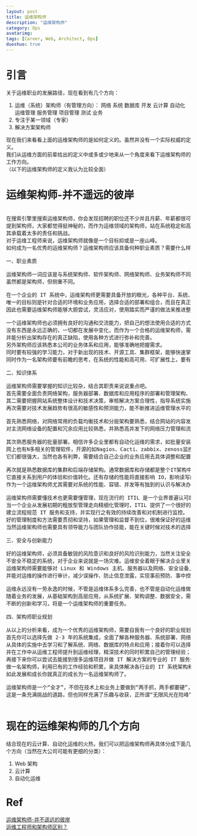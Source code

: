 ```yaml
---
layout: post
title: 运维架构师
description: "运维架构师"
category: Ops
avatarimg:
tags: [Career, Web, Architect, Ops]
duoshuo: true
---
```


# 引言
关于运维职业的发展路径，现在看到有几个方向：

1. 运维（系统）架构师（有管理方向）：
	网络 系统 数据库 开发 云计算 自动化 运维管理
	服务管理 项目管理 测试 业务
2. 专注于某一领域（专家）
3. 解决方案架构师

现在我们来看看上面的运维架构师的是如何定义的。虽然并没有一个实际权威的定义。  
我们从运维方面的前辈给出的定义中或多或少地来从一个角度来看下运维架构师的工作方向。  
（以下的运维架构师的定义我认为比较全面）  

# 运维架构师-并不遥远的彼岸
<pre>

在搜索引擎里搜索运维架构师，你会发现招聘的职位还不少并且月薪、年薪都很可观。
提到架构师，大家都觉得挺神秘的，而作为运维领域的架构师，站在系统稳定和高可用、高扩展的角度，
其承载着太多的责任和挑战。
对于运维工程师来说，运维架构师就像是一个目标抑或是一座山峰。
如何成为一名优秀的运维架构师？运维架构师应该具备何种职业素质？需要什么样的知识体系呢？

一、职业素质

运维架构师一词应该是与系统架构师、软件架构师、网络架构师、业务架构师不同的，
虽然都是架构师，但侧重不同。

在一个企业的 IT 系统中，运维架构师更需要具备开放的眼光，各种平台、系统、数据库、网络架构及后端存储设计都能随手拈来皆可组合，
唯一的目标则是针对合适的环境和业务应用，选择合适的部署和组合，而且在真正的生产环境中，很少会遇见与过去一模一样的情况，
因此也需要运维架构师能够大胆尝试，灵活应对，使用踏实而严谨的做法来推进整个架构的变革和调整。

一个运维架构师也必须拥有良好的沟通和交流能力，把自己的想法使用合适的方式告诉别人，并且根据别人的反馈进行不断调整自己的观点。
没有东西是永远正确的，一切都在发展中变化，而作为一个合格的运维架构师，需要在发展中加深自己对整个架构的认识和把握，
并能分析出架构存在的真正缺陷，使用各种方式进行弥补和完善。
另外架构师应该熟悉本公司的业务体系和应用，能够准确地把握需求。
同时要有较强的学习能力，对于新出现的技术、开源工具、集群框架，能够快速掌握。
同时作为一名架构师要有前瞻的思考，在系统的性能和高可用、可扩展性上，要有足够的敏感性，既要充分利用现有资源，又要为长远做好打算。

二、知识体系

运维架构师需要掌握的知识比较杂，结合其职责来说说重点吧。
首先需要全面负责网络架构，服务器部署、数据库和应用程序的部署和管理架构、运维平台等技术架构的方案和实施；
其二需要把握网站系统整体设计和技术决策，审核解决方案合理性，指导系统实施和部署；
再次需要对技术发展趋势有很高的敏感性和预测能力，能不断推进运维管理水平的进步并制定和优化管理制度、工作流程、应急预案，提高服务运行质量。

首先熟悉网络，对网络常用的负载均衡技术和分层架构要熟悉，结合网站的内容发布、管理及静态化技术、动静分离方案，
对主流网络设备的配置和冗余应用比较熟悉，并熟悉高并发下的网络压力管理和流量控制。

其次熟悉服务器的批量部署。相信许多企业里都有自动化运维的需求，如批量安装服务器、批量装应用、批量传文件、批量监控等等，
网上也有N多相关的管理软件，开源的如Nagios、Cacti、zabbix、zenoss监控，Cfengine、cobbler、Puppet统一部署管理软件，商业的就更多。
它们都很强大，当然也各有利弊，需要结合自己企业的业务应用去具体调整和配置。

再次就是熟悉数据库的集群和后端存储架构。通常数据库和存储都是整个IT架构中比较核心的东西，数据库的性能和高并发下的稳定对企业来讲是非常重要的，
它直接关系到用户的体验和价值转化。还有存储的性能将直接影响 IO，影响读写的速度。
作为一个运维架构师尤其需要对系统的性能、容错、并发等有独到的认识与解决办法。

运维架构师需要懂技术也更需要懂管理，现在流行的 ITIL 是一个业界普遍认可的服务管理方案。
当一个企业从发展初期的粗放型管理走向精细化管理时，ITIL 提供了一个很好的标准流程指导思想。
建立流程规范 IT 服务和支持，并实现行之有效的持续改善和对机制进行监控。
好的管理制度和方法需要贯彻和坚持，如果管理和监督不到位，很难保证好的运维体系能运作下去，这也是非常重要的。
当然运维架构师也需要具有领导能力与团队协作技能，能在关键时候对技术的选择作出及时、有效的决定，来把握问题解决的方向。

三、安全与创新能力

好的运维架构师，必须具备敏锐的风险意识和良好的风险识别能力，当然关注安全也是架构师的一个重要职责。
不安全不稳定的系统，对于企业来说就是一场灾难。运维安全着眼于解决企业里关键 IT 基础设施的安全问题，
运维架构师需要能够对 Linux 和 Windows 主机、服务器以及网络、安全设备上的数据访问进行安全、有效的操作审计，
并能对运维的操作进行审计，减少误操作、防止信息泄露，实现事前预防、事中控制和事后审计的运维安全管理体系。

运维永远没有一劳永逸的时候，不管是运维体系多么完善，也不管是自动化运维做的多么漂亮，我们面临的新问题仍然不少。
随着业务的发展，从基础架构到高层应用，从系统扩展、架构调整、数据安全，需要架构师去思考的问题会越来越复杂，
不断的创新和学习，将是一个运维架构师的重要任务。

四、架构师职业规划

从以上的分析来看，成为一个优秀的运维架构师，需要自我有一个良好的职业规划。
首先你可以选择先做 2-3 年的系统集成，全面了解各种服务器、系统部署、网络架构、数据库、存储等，
从具体的实施中去学习和了解系统、网络、数据库的特点和应用；接着你可以选择去知名的公司和企业做一个专业的运维，工作 2-3 年，
并在工作中从运维工程师提升到运维经理，精深技术的同时积累自己的管理经验；
再接下来你可以尝试去能接到很多运维项目并做 IT 解决方案的专业的 IT 服务公司，
做一名架构师，利用已有的工作经验和积累，来具体解决各行业的 IT 系统架构和拓展的问题，
如此发展和成长你就真正的成长为一名运维架构师了。

运维架构师是一个“全才”，不但在技术上和业务上要做到“两手抓，两手都要硬”，更需要持续不断的修炼和学习，才能成为一名合格的架构师。
这是一条充满挑战的道路，但也同样充满了乐趣与收获，正所谓“无限风光在险峰”，相信每一个有目标有梦想并敢于坚持的人一定会达到那个并不遥远的彼岸。

</pre>

# 现在的运维架构师的几个方向

结合现在的云计算、自动化运维的火热，我们可以把运维架构师再具体分成下面几个方向（当然在大公司可能有更细的分类）：

1. Web 架构
2. 云计算
3. 自动化运维

# Ref
[运维架构师-并不遥远的彼岸](http://blog.sina.com.cn/s/blog_81cfb986010147os.html)    
[运维工程师和架构师区别？](https://www.zhihu.com/question/22779996)  
